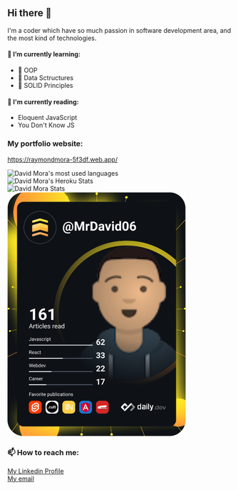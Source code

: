 ## Hi there 👋

I'm a coder which have so much passion in software development area, and the most kind of technologies.

#### 🌱 I’m currently learning:
- 📖 OOP
- 📖 Data Sctructures
- 📖 SOLID Principles

#### 📒 I'm currently reading:
- Eloquent JavaScript
- You Don't Know JS

### My portfolio website:
https://raymondmora-5f3df.web.app/

![David Mora's most used languages](https://github-readme-stats.vercel.app/api/top-langs/?username=mrdavid0614&layout=compact&theme=tokyonight&langs_count=10)\
![David Mora's Heroku Stats](https://github-readme-streak-stats.herokuapp.com/?user=mrdavid0614)\
![David Mora Stats](https://github-readme-stats.danestves.com/api?username=mrdavid0614&show_icons=true&icon_color=00C389&title_color=ffffff&bg_color=071749&text_color=ffffff)\
<a href="https://app.daily.dev/DailyDevTips"><img src="https://github.com/MrDavid0614/MrDavid0614/blob/master/devcard.svg" width="400" alt="Chris Bongers's Dev Card"/></a>

### 📫 How to reach me:

[My Linkedin Profile](https://www.linkedin.com/in/raymondmora/)\
[My email](mailto:raymondinf23@gmail.com)

<!--
**MrDavid0614/MrDavid0614** is a ✨ _special_ ✨ repository because its `README.md` (this file) appears on your GitHub profile.

Here are some ideas to get you started:

- 🔭 I’m currently working on ...
- 🌱 I’m currently learning ...
- 👯 I’m looking to collaborate on ...
- 🤔 I’m looking for help with ...
- 💬 Ask me about ...
- 📫 How to reach me: ...
- 😄 Pronouns: ...
- ⚡ Fun fact: ...
-->
